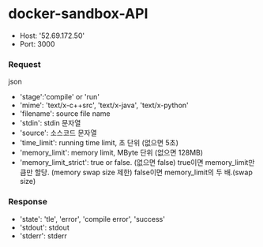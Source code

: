 # docker-sandbox-API

* Host: '52.69.172.50'
* Port: 3000

### Request
json
* 'stage':'compile' or 'run'
* 'mime': 'text/x-c++src', 'text/x-java', 'text/x-python'
* 'filename': source file name
* 'stdin': stdin 문자열
* 'source': 소스코드 문자열
* 'time_limit': running time limit, 초 단위 (없으면 5초)
* 'memory_limit': memory limit, MByte 단위 (없으면 128MB)
* 'memory_limit_strict': true or false. (없으면 false) true이면 memory_limit만큼만 할당. (memory swap size 제한) false이면 memory_limit의 두 배.(swap size)

### Response
* 'state': 'tle', 'error', 'compile error', 'success'
* 'stdout': stdout
* 'stderr': stderr
